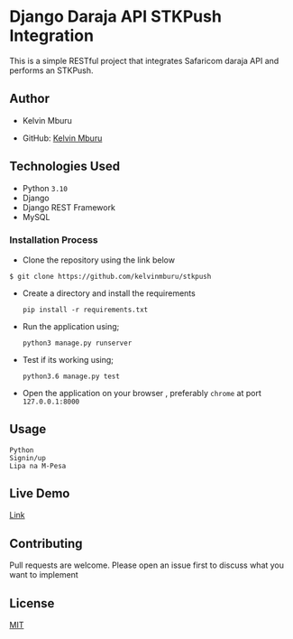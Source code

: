 # Django Daraja API STKPush Integration

This is a simple RESTful project that integrates Safaricom daraja API and performs an STKPush.

## Author

- Kelvin Mburu

- GitHub: [Kelvin Mburu](https://github.com/kelvinmburu)

## Technologies Used

- Python `3.10`
- Django
- Django REST Framework
- MySQL

### Installation Process

- Clone the repository using the link below

```
$ git clone https://github.com/kelvinmburu/stkpush

```

- Create a directory and install the requirements

  ```
  pip install -r requirements.txt
  ```
- Run the application using;
  ```
  python3 manage.py runserver
  ```
- Test if its working using;
  ```
  python3.6 manage.py test
  ```
- Open the application on your browser , preferably `chrome` at port `127.0.0.1:8000`


## Usage

```
Python
Signin/up
Lipa na M-Pesa
```

## Live Demo

[Link]( https://documenter.getpostman.com/view/23533434/2s93CLstja)

## Contributing

Pull requests are welcome. Please open an issue first to discuss what you want to implement

## License

[MIT](LICENSE.md)